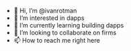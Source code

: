 - 👋 Hi, I’m @ivanrotman
- 👀 I’m interested in dapps
- 🌱 I’m currently learning building dapps
- 💞️ I’m looking to collaborate on firms
- 📫 How to reach me right here

<!---
ivanrotman/ivanrotman is a ✨ special ✨ repository because its `README.md` (this file) appears on your GitHub profile.
You can click the Preview link to take a look at your changes.
--->
